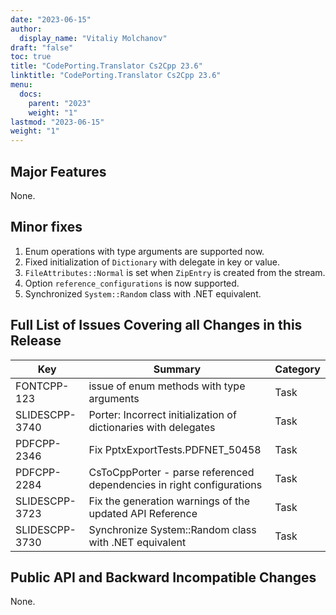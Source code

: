 ```yaml
---
date: "2023-06-15"
author:
  display_name: "Vitaliy Molchanov"
draft: "false"
toc: true
title: "CodePorting.Translator Cs2Cpp 23.6"
linktitle: "CodePorting.Translator Cs2Cpp 23.6"
menu:
  docs:
    parent: "2023"
    weight: "1"
lastmod: "2023-06-15"
weight: "1"
---
```


## Major Features ##

None.

## Minor fixes ##

1. Enum operations with type arguments are supported now.
1. Fixed initialization of `Dictionary` with delegate in key or value.
1. `FileAttributes::Normal` is set when `ZipEntry` is created from the stream.
1. Option `reference_configurations` is now supported.
1. Synchronized `System::Random` class with .NET equivalent.

## Full List of Issues Covering all Changes in this Release ##

| Key | Summary | Category |
| --- | --- | --- |
| FONTCPP-123 | issue of enum methods with type arguments | Task |
| SLIDESCPP-3740 | Porter: Incorrect initialization of dictionaries with delegates | Task |
| PDFCPP-2346 | Fix PptxExportTests.PDFNET_50458 | Task |
| PDFCPP-2284 | CsToCppPorter - parse referenced dependencies in right configurations | Task |
| SLIDESCPP-3723 | Fix the generation warnings of the updated API Reference | Task |
| SLIDESCPP-3730 | Synchronize System::Random class with .NET equivalent | Task |

## Public API and Backward Incompatible Changes ##

None.
